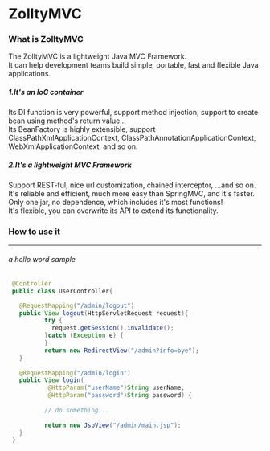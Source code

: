 ZolltyMVC
==========
    
### What is ZolltyMVC 
The ZolltyMVC is a lightweight Java MVC Framework.  
It can help development teams build simple, portable, fast and flexible Java applications.
 
##### 1.It's an IoC container 
Its DI function is very powerful, support method injection, support to create bean using method's return value...  
Its BeanFactory is highly extensible, support ClassPathXmlApplicationContext, ClassPathAnnotationApplicationContext, WebXmlApplicationContext, and so on. 
 
##### 2.It's a lightweight MVC Framework 
Support REST-ful, nice url customization, chained interceptor, ...and so on.  
It's reliable and efficient, much more easy than SpringMVC, and it's faster.  
Only one jar, no dependence, which includes it's most functions!  
It's flexible, you can overwrite its API to extend its functionality.   


### How to use it 
---------------------------------------
###### a hello word sample  
```java
 @Controller
 public class UserController{

   @RequestMapping("/admin/logout")
   public View logout(HttpServletRequest request){
          try {
            request.getSession().invalidate();
          }catch (Exception e) {
		  }
          return new RedirectView("/admin?info=bye");
   }
   
   @RequestMapping("/admin/login")
   public View login( 
           @HttpParam("userName")String userName, 
           @HttpParam("password")String password) { 
		   
          // do something...
  
          return new JspView("/admin/main.jsp"); 
   }
 }
```